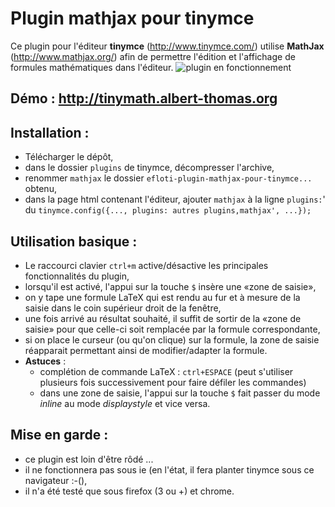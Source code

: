 # Plugin mathjax pour tinymce 

Ce plugin pour l'éditeur **tinymce** (<http://www.tinymce.com/>) utilise **MathJax** (<http://www.mathjax.org/>) afin de permettre l'édition et l'affichage de formules mathématiques dans l'éditeur.
![plugin en fonctionnement](http://moodle.albert-thomas.org/file.php/1/demo.png)

## Démo : <http://tinymath.albert-thomas.org>

## Installation :

- Télécharger le dépôt, 
- dans le dossier `plugins` de tinymce, décompresser l'archive,
- renommer `mathjax` le dossier `efloti-plugin-mathjax-pour-tinymce...` obtenu,
- dans la page html contenant l'éditeur, ajouter `mathjax` à la ligne `plugins:`' du `tinymce.config({..., plugins: autres plugins,mathjax', ...});`

## Utilisation basique :

- Le raccourci clavier `ctrl+m` active/désactive les principales fonctionnalités du plugin,
- lorsqu'il est activé, l'appui sur la touche `$` insère une «zone de saisie»,
- on y tape une formule LaTeX qui est rendu au fur et à mesure de la saisie dans le coin supérieur droit de la fenêtre,
- une fois arrivé au résultat souhaité, il suffit de sortir de la «zone de saisie» pour que celle-ci soit remplacée par la formule correspondante,
- si on place le curseur (ou qu'on clique) sur la formule, la zone de saisie réapparait permettant ainsi de modifier/adapter la formule.
- **Astuces** :
    * complétion de commande LaTeX : `ctrl+ESPACE` (peut s'utiliser plusieurs fois successivement pour faire défiler les commandes)
    * dans une zone de saisie, l'appui sur la touche `$` fait passer du mode *inline* au mode *displaystyle* et vice versa.

## Mise en garde : 

- ce plugin est loin d'être rôdé ...
- il ne fonctionnera pas sous ie (en l'état, il fera planter tinymce sous ce navigateur :-(),
- il n'a été testé que sous firefox (3 ou +) et chrome.


